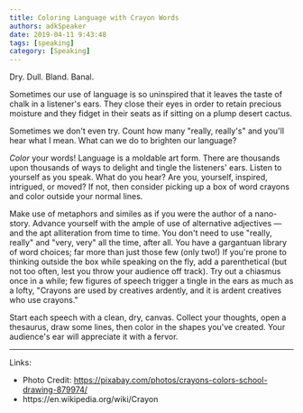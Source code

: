 ```yaml
---
title: Coloring Language with Crayon Words
authors: adkSpeaker 
date: 2019-04-11 9:43:48
tags: [speaking]
category: [Speaking]
---
```


<p>Dry. Dull. Bland. Banal. </p>
<p>Sometimes our use of language is so uninspired that it leaves the taste of chalk in a listener's ears. They close their eyes in order to retain precious moisture and they fidget in their seats as if sitting on a plump desert cactus.</p>
<p>Sometimes we don't even try. Count how many "really, really's" and you'll hear what I mean. What can we do to brighten our language?</p>


<p><em>Color</em> your words! Language is a moldable art form. There are thousands upon thousands of ways to delight and tingle the listeners' ears. Listen to yourself as you speak. What do you hear? Are you, yourself, inspired, intrigued, or moved? If not, then consider picking up a box of word crayons and color outside your normal lines.</p>
<p>Make use of metaphors and similes as if you were the author of a nano-story. Advance yourself with the ample of use of alternative adjectives &mdash; and the apt alliteration from time to time. You don't need to use "really, really" and "very, very" all the time, after all. You have a gargantuan library of word choices; far more than just those few (only two!) If you're prone to thinking outside the box while speaking on the fly, add a parenthetical (but not too often, lest you throw your audience off track). Try out a chiasmus once in a while; few figures of speech trigger a tingle in the ears as much as a lofty, "Crayons are used by creatives ardently, and it is ardent creatives who use crayons."</p>
<p>Start each speech with a clean, dry, canvas. Collect your thoughts, open a thesaurus, draw some lines, then color in the shapes you've created. Your audience's ear will appreciate it with a fervor.</p>
<hr />
<p>Links:</p>
<ul>
<li>Photo Credit: <a href="https://pixabay.com/photos/crayons-colors-school-drawing-879974/">https://pixabay.com/photos/crayons-colors-school-drawing-879974/</a></li>
<li>https://en.wikipedia.org/wiki/Crayon</li>
</ul>